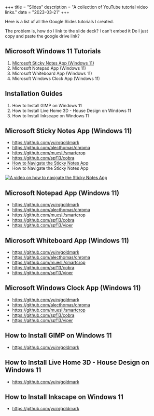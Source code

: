 +++
title = "Slides"
description = "A collection of YouTube tutorial video links."
date = "2023-03-21"
+++

Here is a list of all the Google Slides tutorials I created.

The problem is, how do I link to the slide deck? I can't embed it
Do I just copy and paste the google drive link?

## Microsoft Windows 11 Tutorials
1. [Microsoft Sticky Notes App (Windows 11)](https://google.com)
2. Microsoft Notepad App (Windows 11)
3. Microsoft Whiteboard App (Windows 11)
4. Microsoft Windows Clock App (Windows 11)

## Installation Guides
1. How to Install GIMP on Windows 11
2. How to Install Live Home 3D - House Design on Windows 11
3. How to Install Inkscape on Windows 11


## Microsoft Sticky Notes App (Windows 11)

* https://github.com/yuin/goldmark
* https://github.com/alecthomas/chroma
* https://github.com/muesli/smartcrop
* https://github.com/spf13/cobra
* [How to Navigate the Sticky Notes App](https://www.youtube.com/watch?v=pHmHD9lYm6E) 
* How to Navigate the Sticky Notes App 

[![A video on how to navigate the Sticky Notes App](https://img.youtube.com/vi/pHmHD9lYm6E/0.jpg)](https://www.youtube.com/watch?v=pHmHD9lYm6E)

## Microsoft Notepad App (Windows 11)

* https://github.com/yuin/goldmark
* https://github.com/alecthomas/chroma
* https://github.com/muesli/smartcrop
* https://github.com/spf13/cobra
* https://github.com/spf13/viper


## Microsoft Whiteboard App (Windows 11)

* https://github.com/yuin/goldmark
* https://github.com/alecthomas/chroma
* https://github.com/muesli/smartcrop
* https://github.com/spf13/cobra
* https://github.com/spf13/viper

## Microsoft Windows Clock App (Windows 11)

* https://github.com/yuin/goldmark
* https://github.com/alecthomas/chroma
* https://github.com/muesli/smartcrop
* https://github.com/spf13/cobra
* https://github.com/spf13/viper

## How to Install GIMP on Windows 11

* https://github.com/yuin/goldmark

## How to Install Live Home 3D - House Design on Windows 11

* https://github.com/yuin/goldmark

## How to Install Inkscape on Windows 11

* https://github.com/yuin/goldmark